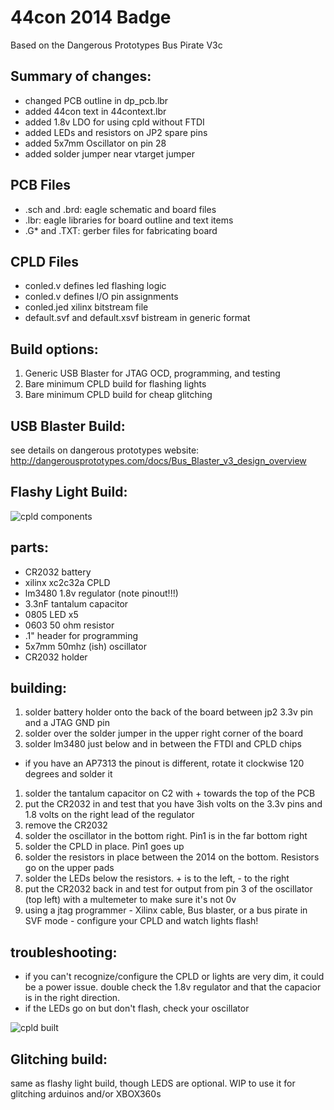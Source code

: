 44con 2014 Badge
================

Based on the Dangerous Prototypes Bus Pirate V3c

Summary of changes:
-------------------
- changed PCB outline in dp_pcb.lbr
- added 44con text in 44context.lbr
- added 1.8v LDO for using cpld without FTDI
- added LEDs and resistors on JP2 spare pins
- added 5x7mm Oscillator on pin 28
- added solder jumper near vtarget jumper

PCB Files
---------
* .sch and .brd: eagle schematic and board files 
* .lbr: eagle libraries for board outline and text items 
* .G* and .TXT: gerber files for fabricating board

CPLD Files
----------
* conled.v defines led flashing logic
* conled.v defines I/O pin assignments
* conled.jed xilinx bitstream file
* default.svf and default.xsvf bistream in generic format

Build options:
-------------
1. Generic USB Blaster for JTAG OCD, programming, and testing
1. Bare minimum CPLD build for flashing lights
1. Bare minimum CPLD build for cheap glitching

USB Blaster Build:
-----------------
see details on dangerous prototypes website:
http://dangerousprototypes.com/docs/Bus_Blaster_v3_design_overview

Flashy Light Build:
------------------

![cpld components](https://raw.githubusercontent.com/securelyfitz/44con/master/cpldparts.jpg)

parts:
------
* CR2032 battery
* xilinx xc2c32a CPLD
* lm3480 1.8v regulator (note pinout!!!)
* 3.3nF tantalum capacitor
* 0805 LED x5
* 0603 50 ohm resistor
* .1" header for programming
* 5x7mm 50mhz (ish) oscillator
* CR2032 holder

building:
--------
1. solder battery holder onto the back of the board between jp2 3.3v pin and a JTAG GND pin
1. solder over the solder jumper in the upper right corner of the board
1. solder lm3480 just below and in between the FTDI and CPLD chips
  * if you have an AP7313 the pinout is different, rotate it clockwise 120 degrees and solder it
1. solder the tantalum capacitor on C2 with + towards the top of the PCB
1. put the CR2032 in and test that you have 3ish  volts on the 3.3v pins and 1.8 volts on the right lead of the regulator
1. remove the CR2032
1. solder the oscillator in the bottom right. Pin1 is in the far bottom right
1. solder the CPLD in place. Pin1 goes up
1. solder the resistors in place between the 2014 on the bottom. Resistors go on the upper pads
1. solder the LEDs below the resistors. + is to the left, - to the right
1. put the CR2032 back in and test for output from pin 3 of the oscillator (top left) with a multemeter to make sure it's not 0v
1. using a jtag programmer - Xilinx cable, Bus blaster, or a bus pirate in SVF mode - configure your CPLD and watch lights flash!

troubleshooting:
---------------
* if you can't recognize/configure the CPLD or lights are very dim, it could be a power issue. double check the 1.8v regulator and that the capacior is in the right direction.
* if the LEDs go on but don't flash, check your oscillator

![cpld built](https://raw.githubusercontent.com/securelyfitz/44con/master/cpldbuilt.jpg)

Glitching build:
----------------
same as flashy light build, though LEDS are optional. WIP to use it for glitching arduinos and/or XBOX360s

